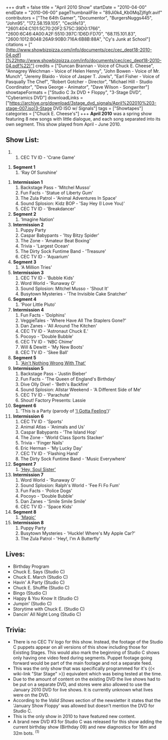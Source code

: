 +++
draft = false
title = "April 2010 Show"
startDate = "2010-04-00"
endDate = "2010-06-00"
pageThumbnailFile = "89Ji0k4_Kb0MqZjIfgfr.avif"
contributors = ["The 64th Gamer", "Documentor", "BurgersNuggs445", "John95", "172.58.159.105", "Ceclife13", "2601:404:C101:5C70:20F2:575C:39D0:1766", "2600:6C46:4A00:A2F:5510:397C:1D6D:FD70", "68.115.101.83", "2600:1012:B048:26A9:90B0:716A:6B8B:88A", "Cy's Junk at School"]
citations = ["[http://www.showbizpizza.com/info/documents/cec/cec_dept18-2010-04.pdf](%22http://www.showbizpizza.com/info/documents/cec/cec_dept18-2010-04.pdf%22)"]
credits = ["Duncan Brannan - Voice of Chuck E. Cheese", "Annagrey Weichman - Voice of Helen Henny", "John Bowen - Voice of Mr. Munch", "Jeremy Blaido - Voice of Jasper T. Jowls", "Earl Fisher - Voice of Pasqually The Chef", "Robert Gotcher - Director", "Michael Hill - Studio Coordinator", "Deva George - Animator", "Dave Wilson - Songwriter"]
showtapeFormats = ["Studio C 3x DVD + Floppy", "3-Stage DVD", "Cyberamics DVD"]
downloadLinks = ["https://archive.org/download/3stage_dvd_signals/April%202010%203-stage-007.iso|3-Stage DVD ISO w/ Signals"]
tags = ["Showtapes"]
categories = ["Chuck E. Cheese's"]
+++
**April 2010** was a spring show featuring 8 new songs with little dialogue, and each song separated into its own segment.
This show played from April - June 2010.

## Show List:

1.  1.  CEC TV ID - 'Crane Game'

<!-- -->

1.  **Segment 1**
    1.  'Ray Of Sunshine'

<!-- -->

1.  **Intermission 1**
    1.  Backstage Pass - 'Mitchel Musso'
    2.  Fun Facts - 'Statue of Liberty Gum'
    3.  The Zula Patrol - 'Animal Adventures In Space'
    4.  Sound Splosion: Kidz BOP - 'Say Hey (I Love You)'
    5.  CEC TV ID - 'Breakdancer'
2.  **Segment 2**
    1.  'Imagine Nation'
3.  **Intermission 2**
    1.  Puppy Party
    2.  Caspar Babypants - 'Itsy Bitzy Spider'
    3.  The Zone - 'Amateur Beat Boxing'
    4.  Trivia - 'Largest Ocean'
    5.  The Dirty Sock Funtime Band - 'Treasure'
    6.  CEC TV ID - 'Aquarium'
4.  **Segment 3**
    1.  'A Million Tries'
5.  **Intermission 3**
    1.  CEC TV ID - 'Bubble Kids'
    2.  Word World - 'Runaway O'
    3.  Sound Splosion: Mitchel Musso - 'Shout It'
    4.  Busytown Mysteries - 'The Invisible Cake Snatcher'
6.  **Segment 4**
    1.  'Poor Little Pluto'
7.  **Intermission 4**
    1.  Fun Facts - 'Dolphins'
    2.  VeggieTales - 'Where Have All The Staplers Gone?'
    3.  Dan Zanes - 'All Around The Kitchen'
    4.  CEC TV ID - 'Astronaut Chuck E.'
    5.  Pocoyo - 'Double Bubble'
    6.  CEC TV ID - 'NBC Chime'
    7.  Will & Dewitt - 'My New Boots'
    8.  CEC TV ID - 'Skee Ball'
8.  **Segment 5**
    1.  ['Ain't Nothing Wrong With That'](https://en.wikipedia.org/wiki/Colorblind_(Robert_Randolph_album))
9.  **Intermission 5**
    1.  Backstage Pass - 'Justin Bieber'
    2.  Fun Facts - 'The Queen of England's Birthday'
    3.  Dive Olly Dive! - 'Beth's Backfire'
    4.  Sound Splosion: Allstar Weekend - 'A Different Side of Me'
    5.  CEC TV ID - 'Parachute'
    6.  Shout! Factory Presents: Lassie
10. **Segment 6**
    1.  'This is a Party (parody of ['I Gotta Feeling'](https://en.wikipedia.org/wiki/I_Gotta_Feeling))'
11. **Intermission 6**
    1.  CEC TV ID - 'Sports'
    2.  Animal Atlas - 'Animals and Us'
    3.  Caspar Babypants - 'The Island Hop'
    4.  The Zone - 'World Class Sports Stacker'
    5.  Trivia - 'Finger Nails'
    6.  Eric Herman - 'My Lucky Day'
    7.  CEC TV ID - 'Flashing Hand'
    8.  The Dirty Sock Funtime Band - 'Music Everywhere'
12. **Segment 7**
    1.  ['Hey, Soul Sister'](https://en.wikipedia.org/wiki/Hey,_Soul_Sister)
13. **Intermission 7**
    1.  Word World - 'Runaway O'
    2.  Sound Splosion: Ralph's World - 'Fee Fi Fo Fum'
    3.  Fun Facts - 'Police Dogs'
    4.  Pocoyo - 'Double Bubble'
    5.  Dan Zanes - 'Smile Smile Smile'
    6.  CEC TV ID - 'Space Kids'
14. **Segment 8**
    1.  ['Magic'](https://en.wikipedia.org/wiki/Magic_(Pilot_song))
15. **Intermission 8**
    1.  Puppy Party
    2.  Busytown Mysteries - 'Huckle! Where's My Apple Car?'
    3.  The Zula Patrol - 'Hey!, I'm A Butterfly'

## Lives:

- Birthday Program
- Chuck E. Says (Studio C)
- Chuck E. March (Studio C)
- Havin' A Party (Studio C)
- Chuck E. Shuffle (Studio C)
- Bingo (Studio C)
- Happy & You Know It (Studio C)
- Jumpin' (Studio C)
- Storytime with Chuck E. (Studio C)
- Dancin' All Night Long (Studio C)

## Trivia:

- There is no CEC TV logo for this show. Instead, the footage of the Studio C puppets appear on all versions of this show including those for Existing Stages. This would also mark the beginning of Studio C shows only having one video feed during segments. Puppet footage going forward would be part of the main footage and not a separate feed.
- This was the only show that was specifically programmed for it's {{< wiki-link "Star Stage" >}} equivalent which was being tested at the time.
- Due to the amount of content on the existing DVD the live shows had to be put on a separate DVD, and stores were also allowed to use the January 2010 DVD for live shows. It is currently unknown what lives were on the DVD.
- According to the *Valid Shows* section of the newsletter it states that the 'January Show Floppy' was allowed but doesn't mention the DVD for Studio C.
- This is the only show in 2010 to have featured new content.
- A brand new DVD #3 for Studio C was released for this show adding the current birthday show (Birthday 09) and new diagnostics for 16m and 32m bots. <sup>(1)</sup>
